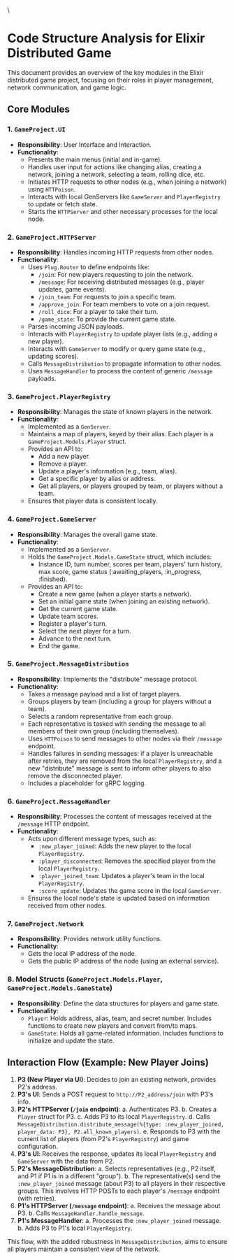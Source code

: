 \
# Code Structure Analysis for Elixir Distributed Game

This document provides an overview of the key modules in the Elixir distributed game project, focusing on their roles in player management, network communication, and game logic.

## Core Modules

### 1. `GameProject.UI`
-   **Responsibility**: User Interface and Interaction.
-   **Functionality**:
    -   Presents the main menus (initial and in-game).
    -   Handles user input for actions like changing alias, creating a network, joining a network, selecting a team, rolling dice, etc.
    -   Initiates HTTP requests to other nodes (e.g., when joining a network) using `HTTPoison`.
    -   Interacts with local GenServers like `GameServer` and `PlayerRegistry` to update or fetch state.
    -   Starts the `HTTPServer` and other necessary processes for the local node.

### 2. `GameProject.HTTPServer`
-   **Responsibility**: Handles incoming HTTP requests from other nodes.
-   **Functionality**:
    -   Uses `Plug.Router` to define endpoints like:
        -   `/join`: For new players requesting to join the network.
        -   `/message`: For receiving distributed messages (e.g., player updates, game events).
        -   `/join_team`: For requests to join a specific team.
        -   `/approve_join`: For team members to vote on a join request.
        -   `/roll_dice`: For a player to take their turn.
        -   `/game_state`: To provide the current game state.
    -   Parses incoming JSON payloads.
    -   Interacts with `PlayerRegistry` to update player lists (e.g., adding a new player).
    -   Interacts with `GameServer` to modify or query game state (e.g., updating scores).
    -   Calls `MessageDistribution` to propagate information to other nodes.
    -   Uses `MessageHandler` to process the content of generic `/message` payloads.

### 3. `GameProject.PlayerRegistry`
-   **Responsibility**: Manages the state of known players in the network.
-   **Functionality**:
    -   Implemented as a `GenServer`.
    -   Maintains a map of players, keyed by their alias. Each player is a `GameProject.Models.Player` struct.
    -   Provides an API to:
        -   Add a new player.
        -   Remove a player.
        -   Update a player's information (e.g., team, alias).
        -   Get a specific player by alias or address.
        -   Get all players, or players grouped by team, or players without a team.
    -   Ensures that player data is consistent locally.

### 4. `GameProject.GameServer`
-   **Responsibility**: Manages the overall game state.
-   **Functionality**:
    -   Implemented as a `GenServer`.
    -   Holds the `GameProject.Models.GameState` struct, which includes:
        -   Instance ID, turn number, scores per team, players' turn history, max score, game status (:awaiting_players, :in_progress, :finished).
    -   Provides an API to:
        -   Create a new game (when a player starts a network).
        -   Set an initial game state (when joining an existing network).
        -   Get the current game state.
        -   Update team scores.
        -   Register a player's turn.
        -   Select the next player for a turn.
        -   Advance to the next turn.
        -   End the game.

### 5. `GameProject.MessageDistribution`
-   **Responsibility**: Implements the "distribute" message protocol.
-   **Functionality**:
    -   Takes a message payload and a list of target players.
    -   Groups players by team (including a group for players without a team).
    -   Selects a random representative from each group.
    -   Each representative is tasked with sending the message to all members of their own group (including themselves).
    -   Uses `HTTPoison` to send messages to other nodes via their `/message` endpoint.
    -   Handles failures in sending messages: if a player is unreachable after retries, they are removed from the local `PlayerRegistry`, and a new "distribute" message is sent to inform other players to also remove the disconnected player.
    -   Includes a placeholder for gRPC logging.

### 6. `GameProject.MessageHandler`
-   **Responsibility**: Processes the content of messages received at the `/message` HTTP endpoint.
-   **Functionality**:
    -   Acts upon different message types, such as:
        -   `:new_player_joined`: Adds the new player to the local `PlayerRegistry`.
        -   `:player_disconnected`: Removes the specified player from the local `PlayerRegistry`.
        -   `:player_joined_team`: Updates a player's team in the local `PlayerRegistry`.
        -   `:score_update`: Updates the game score in the local `GameServer`.
    -   Ensures the local node's state is updated based on information received from other nodes.

### 7. `GameProject.Network`
-   **Responsibility**: Provides network utility functions.
-   **Functionality**:
    -   Gets the local IP address of the node.
    -   Gets the public IP address of the node (using an external service).

### 8. Model Structs (`GameProject.Models.Player`, `GameProject.Models.GameState`)
-   **Responsibility**: Define the data structures for players and game state.
-   **Functionality**:
    -   `Player`: Holds address, alias, team, and secret number. Includes functions to create new players and convert from/to maps.
    -   `GameState`: Holds all game-related information. Includes functions to initialize and update the state.

## Interaction Flow (Example: New Player Joins)

1.  **P3 (New Player via UI)**: Decides to join an existing network, provides P2's address.
2.  **P3's UI**: Sends a POST request to `http://P2_address/join` with P3's info.
3.  **P2's HTTPServer (`/join` endpoint)**:
    a.  Authenticates P3.
    b.  Creates a `Player` struct for P3.
    c.  Adds P3 to its local `PlayerRegistry`.
    d.  Calls `MessageDistribution.distribute_message(%{type: :new_player_joined, player_data: P3}, P2.all_known_players)`.
    e.  Responds to P3 with the current list of players (from P2's `PlayerRegistry`) and game configuration.
4.  **P3's UI**: Receives the response, updates its local `PlayerRegistry` and `GameServer` with the data from P2.
5.  **P2's MessageDistribution**:
    a.  Selects representatives (e.g., P2 itself, and P1 if P1 is in a different "group").
    b.  The representative(s) send the `:new_player_joined` message (about P3) to all players in their respective groups. This involves HTTP POSTs to each player's `/message` endpoint (with retries).
6.  **P1's HTTPServer (`/message` endpoint)**:
    a.  Receives the message about P3.
    b.  Calls `MessageHandler.handle_message`.
7.  **P1's MessageHandler**:
    a.  Processes the `:new_player_joined` message.
    b.  Adds P3 to P1's local `PlayerRegistry`.

This flow, with the added robustness in `MessageDistribution`, aims to ensure all players maintain a consistent view of the network.
